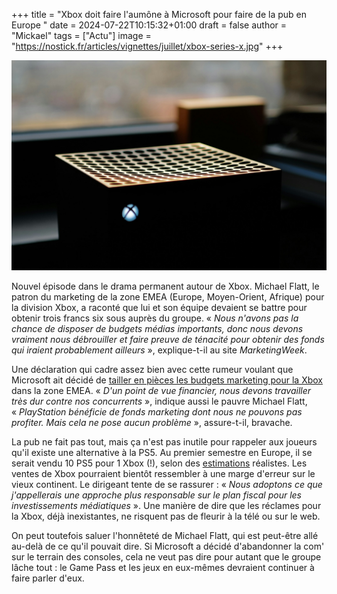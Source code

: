 +++
title = "Xbox doit faire l'aumône à Microsoft pour faire de la pub en Europe "
date = 2024-07-22T10:15:32+01:00
draft = false
author = "Mickael"
tags = ["Actu"]
image = "https://nostick.fr/articles/vignettes/juillet/xbox-series-x.jpg"
+++

![Xbox Series X](xbox-series-x.jpg "© Dmitry Novikov (Unsplash)") 

Nouvel épisode dans le drama permanent autour de Xbox. Michael Flatt, le patron du marketing de la zone EMEA (Europe, Moyen-Orient, Afrique) pour la division Xbox, a raconté que lui et son équipe devaient se battre pour obtenir trois francs six sous auprès du groupe. « *Nous n'avons pas la chance de disposer de budgets médias importants, donc nous devons vraiment nous débrouiller et faire preuve de ténacité pour obtenir des fonds qui iraient probablement ailleurs* », explique-t-il au site *MarketingWeek*.

Une déclaration qui cadre assez bien avec cette rumeur voulant que Microsoft ait décidé de [tailler en pièces les budgets marketing pour la Xbox](https://nostick.fr/articles/2024/juillet/1207-microsoft-xbox-pub-europe/) dans la zone EMEA. « *D'un point de vue financier, nous devons travailler très dur contre nos concurrents* », indique aussi le pauvre Michael Flatt, « *PlayStation bénéficie de fonds marketing dont nous ne pouvons pas profiter. Mais cela ne pose aucun problème* », assure-t-il, bravache.

La pub ne fait pas tout, mais ça n'est pas inutile pour rappeler aux joueurs qu'il existe une alternative à la PS5. Au premier semestre en Europe, il se serait vendu 10 PS5 pour 1 Xbox (!), selon des [estimations](https://www.installbaseforum.com/forums/threads/gsd-european-sales-june-h1-2024-ea-sports-fc24-1-elden-ring-2-luigis-mansion-2-hd-8.2837/#post-264176) réalistes. Les ventes de Xbox pourraient bientôt ressembler à une marge d'erreur sur le vieux continent. Le dirigeant tente de se rassurer : « *Nous adoptons ce que j'appellerais une approche plus responsable sur le plan fiscal pour les investissements médiatiques* ». Une manière de dire que les réclames pour la Xbox, déjà inexistantes, ne risquent pas de fleurir à la télé ou sur le web.

On peut toutefois saluer l'honnêteté de Michael Flatt, qui est peut-être allé au-delà de ce qu'il pouvait dire. Si Microsoft a décidé d'abandonner la com' sur le terrain des consoles, cela ne veut pas dire pour autant que le groupe lâche tout : le Game Pass et les jeux en eux-mêmes devraient continuer à faire parler d'eux. 